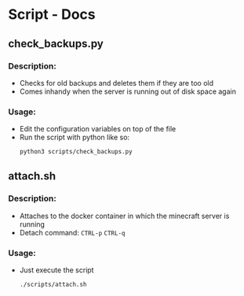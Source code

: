 # Script - Docs

## check_backups.py

### Description:
- Checks for old backups and deletes them if they are too old
- Comes inhandy when the server is running out of disk space again

### Usage:
- Edit the configuration variables on top of the file
- Run the script with python like so:
  ```bash
  python3 scripts/check_backups.py
  ```

## attach.sh

### Description:
- Attaches to the docker container in which the minecraft server is running
- Detach command: `CTRL-p` `CTRL-q` 
### Usage:
- Just execute the script
  ```bash
  ./scripts/attach.sh
  ```